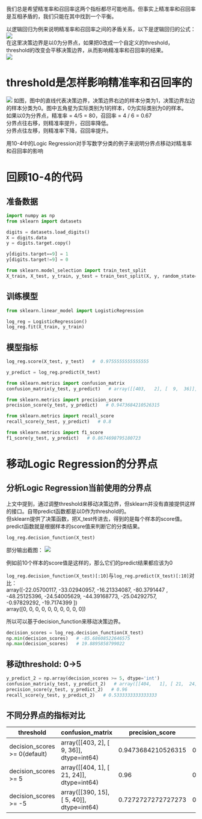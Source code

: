 我们总是希望精准率和召回率这两个指标都尽可能地高。但事实上精准率和召回率是互相矛盾的，我们只能在其中找到一个平衡。  

以逻辑回归为例来说明精准率和召回率之间的矛盾关系，以下是逻辑回归的公式：
![](http://windmissing.github.io/images/2019/192.jpg)   
在这里决策边界是以0为分界点，如果把0改成一个自定义的threshold，threshold的改变会平移决策边界，从而影响精准率和召回率的结果。  
![](http://windmissing.github.io/images/2019/193.jpg)     

# threshold是怎样影响精准率和召回率的

![](http://windmissing.github.io/images/2019/194.jpg)
如图，图中的直线代表决策边界，决策边界右边的样本分类为1，决策边界左边的样本分类为0。图中五角星为实际类别为1的样本，0为实际类别为0的样本。  
如果以0为分界点，精准率 = 4/5 = 80，召回率 = 4 / 6 = 0.67    
分界点往右移，则精准率提升，召回率降低。  
分界点往左移，则精准率下降，召回率提升。   

用10-4中的Logic Regression对手写数字分类的例子来说明分界点移动对精准率和召回率的影响

# 回顾10-4的代码

## 准备数据

```python
import numpy as np
from sklearn import datasets

digits = datasets.load_digits()
X = digits.data
y = digits.target.copy()

y[digits.target==9] = 1
y[digits.target!=9] = 0

from sklearn.model_selection import train_test_split
X_train, X_test, y_train, y_test = train_test_split(X, y, random_state=666)
```

## 训练模型

```python
from sklearn.linear_model import LogisticRegression

log_reg = LogisticRegression()
log_reg.fit(X_train, y_train)
```

## 模型指标

```python
log_reg.score(X_test, y_test)   #  0.9755555555555555

y_predict = log_reg.predict(X_test)

from sklearn.metrics import confusion_matrix
confusion_matrix(y_test, y_predict)   # array([[403,   2], [  9,  36]], dtype=int64)

from sklearn.metrics import precision_score
precision_score(y_test, y_predict)   # 0.9473684210526315

from sklearn.metrics import recall_score
recall_score(y_test, y_predict)   # 0.8

from sklearn.metrics import f1_score
f1_score(y_test, y_predict)   # 0.8674698795180723
```

# 移动Logic Regression的分界点

## 分析Logic Regression当前使用的分界点

上文中提到，通过调整threshold来移动决策边界，但sklearn并没有直接提供这样的接口。自带predict函数都是以0作为threshold的。  
但sklearn提供了决策函数，把X_test传进去，得到的是每个样本的score值。  
predict函数就是根据样本的score值来判断它的分类结果。  

```python
log_reg.decision_function(X_test)
```

部分输出截图：
![](http://windmissing.github.io/images/2019/195.png)

例如前10个样本的score值是这样的，那么它们的predict结果都应该为0  

`log_reg.decision_function(X_test)[:10]`与`log_reg.predict(X_test)[:10]`对比：  
array([-22.05700117, -33.02940957, -16.21334087, -80.3791447 ,  
       -48.25125396, -24.54005629, -44.39168773, -25.04292757,  
        -0.97829292, -19.7174399 ])  
array([0, 0, 0, 0, 0, 0, 0, 0, 0, 0])  

所以可以基于decision_function来移动决策边界。

```python
decision_scores = log_reg.decision_function(X_test)
np.min(decision_scores)   # -85.68608522646575
np.max(decision_scores)   # 19.8895858799022
```

## 移动threshold: 0->5

```python
y_predict_2 = np.array(decision_scores >= 5, dtype='int')
confusion_matrix(y_test, y_predict_2)   # array([[404,   1], [ 21,  24]], dtype=int64)
precision_score(y_test, y_predict_2)   # 0.96
recall_score(y_test, y_predict_2)   # 0.5333333333333333
```

## 不同分界点的指标对比

threshold  | confusion_matrix  | precision_score  | recall_score
--|---|---|--
decision_scores >= 0(default)  | array([[403,   2], [  9,  36]], dtype=int64)  | 0.9473684210526315  | 0.8
decision_scores >= 5  | array([[404,   1], [ 21,  24]], dtype=int64)  | 0.96  | 0.5333333333333333
decision_scores >= -5  | array([[390,  15], [  5,  40]], dtype=int64)  | 0.7272727272727273  | 0.8888888888888888
